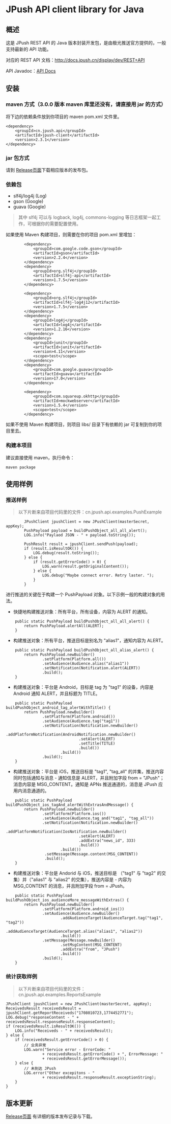 # JPush API client library for Java

## 概述
这是 JPush REST API 的 Java 版本封装开发包，是由极光推送官方提供的，一般支持最新的 API 功能。

对应的 REST API 文档：<http://docs.jpush.cn/display/dev/REST+API>

API Javadoc：[API Docs](http://jpush.github.io/jpush-api-java-client/apidocs/)

## 安装

### maven 方式（3.0.0 版本 maven 库里还没有，请直接用 jar 的方式）
将下边的依赖条件放到你项目的 maven pom.xml 文件里。

```
<dependency>
    <groupId>cn.jpush.api</groupId>
    <artifactId>jpush-client</artifactId>
    <version>2.3.1</version>
</dependency>
```
### jar 包方式

请到 [Release页面](https://github.com/jpush/jpush-api-java-client/releases)下载相应版本的发布包。

### 依赖包
* slf4j/log4j (Log)
* gson (Google)
* guava (Google)

> 其中 slf4j 可以与 logback, log4j, commons-logging 等日志框架一起工作，可根据你的需要配置使用。

如果使用 Maven 构建项目，则需要在你的项目 pom.xml 里增加：
```
		<dependency>
			<groupId>com.google.code.gson</groupId>
			<artifactId>gson</artifactId>
			<version>2.2.4</version>
		</dependency>
		<dependency>
			<groupId>org.slf4j</groupId>
			<artifactId>slf4j-api</artifactId>
			<version>1.7.5</version>
		</dependency>

		<dependency>
			<groupId>org.slf4j</groupId>
			<artifactId>slf4j-log4j12</artifactId>
			<version>1.7.5</version>
		</dependency>
		<dependency>
			<groupId>log4j</groupId>
			<artifactId>log4j</artifactId>
			<version>1.2.16</version>
		</dependency>
		<dependency>
			<groupId>junit</groupId>
			<artifactId>junit</artifactId>
			<version>4.11</version>
			<scope>test</scope>
		</dependency>
		<dependency>
			<groupId>com.google.guava</groupId>
			<artifactId>guava</artifactId>
			<version>17.0</version>
		</dependency>

		<dependency>
			<groupId>com.squareup.okhttp</groupId>
			<artifactId>mockwebserver</artifactId>
			<version>1.5.4</version>
			<scope>test</scope>
		</dependency>

```

如果不使用 Maven 构建项目，则项目 libs/ 目录下有依赖的 jar 可复制到你的项目里去。

### 构建本项目
建议直接使用 maven，执行命令：
```
maven package
```

## 使用样例

### 推送样例

> 以下片断来自项目代码里的文件：cn.jpush.api.examples.PushExample

```
        JPushClient jpushClient = new JPushClient(masterSecret, appKey);
        PushPayload payload = buildPushObject_all_all_alert();
        LOG.info("Paylaod JSON - " + payload.toString());

        PushResult result = jpushClient.sendPush(payload);
        if (result.isResultOK()) {
            LOG.debug(result.toString());
        } else {
            if (result.getErrorCode() > 0) {
                LOG.warn(result.getOriginalContent());
            } else {
                LOG.debug("Maybe connect error. Retry laster. ");
            }
        }

```

进行推送的关键在于构建一个 PushPayload 对象。以下示例一般的构建对象的用法。

* 快捷地构建推送对象：所有平台，所有设备，内容为 ALERT 的通知。
```
	public static PushPayload buildPushObject_all_all_alert() {
	    return PushPayload.alertAll(ALERT);
	}
```

* 构建推送对象：所有平台，推送目标是别名为 "alias1"，通知内容为 ALERT。
```
    public static PushPayload buildPushObject_all_alias_alert() {
        return PushPayload.newBuilder()
                .setPlatform(Platform.all())
                .setAudience(Audience.alias("alias1"))
                .setNotification(Notification.alert(ALERT))
                .build();
    }
```

* 构建推送对象：平台是 Android，目标是 tag 为 "tag1" 的设备，内容是 Android 通知 ALERT，并且标题为 TITLE。
```
    public static PushPayload buildPushObject_android_tag_alertWithTitle() {
        return PushPayload.newBuilder()
                .setPlatform(Platform.android())
                .setAudience(Audience.tag("tag1"))
                .setNotification(Notification.newBuilder()
                        .addPlatformNotification(AndroidNotification.newBuilder()
                                .setAlert(ALERT)
                                .setTitle(TITLE)
                                .build())
                        .build())
                .build();
    }
```

* 构建推送对象：平台是 iOS，推送目标是 "tag1", "tag_all" 的并集，推送内容同时包括通知与消息 - 通知信息是 ALERT，并且附加字段 from = "JPush"；消息内容是 MSG_CONTENT。通知是 APNs 推送通道的，消息是 JPush 应用内消息通道的。
```
    public static PushPayload buildPushObject_ios_tagAnd_alertWithExtrasAndMessage() {
        return PushPayload.newBuilder()
                .setPlatform(Platform.ios())
                .setAudience(Audience.tag_and("tag1", "tag_all"))
                .setNotification(Notification.newBuilder()
                        .addPlatformNotification(IosNotification.newBuilder()
                                .setAlert(ALERT)
                                .addExtra("news_id", 333)
                                .build())
                        .build())
                 .setMessage(Message.content(MSG_CONTENT))
                 .build();
    }
```

* 构建推送对象：平台是 Andorid 与 iOS，推送目标是 （"tag1" 与 "tag2" 的交集）并（"alias1" 与 "alias2" 的交集），推送内容是 - 内容为 MSG_CONTENT 的消息，并且附加字段 from = JPush。
```
    public static PushPayload buildPushObject_ios_audienceMore_messageWithExtras() {
        return PushPayload.newBuilder()
                .setPlatform(Platform.android_ios())
                .setAudience(Audience.newBuilder()
                        .addAudienceTarget(AudienceTarget.tag("tag1", "tag2"))
                        .addAudienceTarget(AudienceTarget.alias("alias1", "alias2"))
                        .build())
                .setMessage(Message.newBuilder()
                        .setMsgContent(MSG_CONTENT)
                        .addExtra("from", "JPush")
                        .build())
                .build();
    }
```

### 统计获取样例

> 以下片断来自项目代码里的文件：cn.jpush.api.examples.ReportsExample

```
JPushClient jpushClient = new JPushClient(masterSecret, appKey);
ReceivedsResult receivedsResult = jpushClient.getReportReceiveds("1708010723,1774452771");
LOG.debug("responseContent - " + receivedsResult.responseResult.responseContent);
if (receivedsResult.isResultOK()) {
    LOG.info("Receiveds - " + receivedsResult);
} else {
    if (receivedsResult.getErrorCode() > 0) {
        // 业务异常
        LOG.warn("Service error - ErrorCode: "
                + receivedsResult.getErrorCode() + ", ErrorMessage: "
                + receivedsResult.getErrorMessage());
    } else {
        // 未到达 JPush
        LOG.error("Other excepitons - "
                + receivedsResult.responseResult.exceptionString);
    }
}
```


## 版本更新

[Release页面](https://github.com/jpush/jpush-api-java-client/releases) 有详细的版本发布记录与下载。
